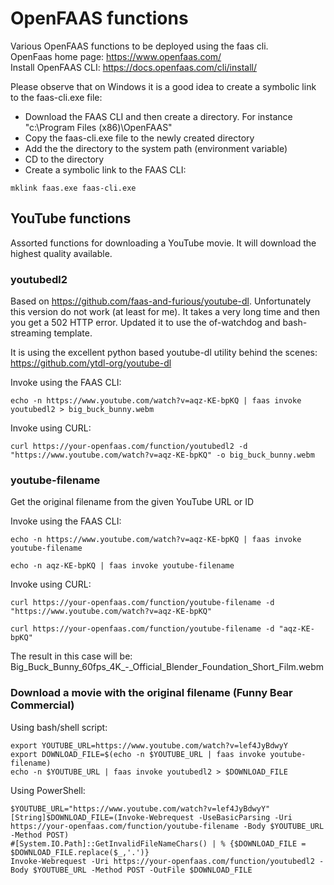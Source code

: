 # OpenFAAS functions
Various OpenFAAS functions to be deployed using the faas cli.  
OpenFaas home page: https://www.openfaas.com/  
Install OpenFAAS CLI: https://docs.openfaas.com/cli/install/  

Please observe that on Windows it is a good idea to create a symbolic link to the faas-cli.exe file:
* Download the FAAS CLI and then create a directory. For instance "c:\Program Files (x86)\OpenFAAS"
* Copy the faas-cli.exe file to the newly created directory
* Add the the directory to the system path (environment variable)
* CD to the directory
* Create a symbolic link to the FAAS CLI:
```
mklink faas.exe faas-cli.exe
```

## YouTube functions
Assorted functions for downloading a YouTube movie. It will download the highest quality available.

### youtubedl2
Based on https://github.com/faas-and-furious/youtube-dl. Unfortunately this version do not work (at least for me). It takes a very long time and then you get a 502 HTTP error. Updated it to use the of-watchdog and bash-streaming template. 

It is using the excellent python based youtube-dl utility behind the scenes:
https://github.com/ytdl-org/youtube-dl

Invoke using the FAAS CLI:
```
echo -n https://www.youtube.com/watch?v=aqz-KE-bpKQ | faas invoke youtubedl2 > big_buck_bunny.webm
```

Invoke using CURL:
```
curl https://your-openfaas.com/function/youtubedl2 -d "https://www.youtube.com/watch?v=aqz-KE-bpKQ" -o big_buck_bunny.webm
```

### youtube-filename
Get the original filename from the given YouTube URL or ID

Invoke using the FAAS CLI:
```
echo -n https://www.youtube.com/watch?v=aqz-KE-bpKQ | faas invoke youtube-filename

echo -n aqz-KE-bpKQ | faas invoke youtube-filename
```

Invoke using CURL:
```
curl https://your-openfaas.com/function/youtube-filename -d "https://www.youtube.com/watch?v=aqz-KE-bpKQ"

curl https://your-openfaas.com/function/youtube-filename -d "aqz-KE-bpKQ"
```

The result in this case will be:  
Big_Buck_Bunny_60fps_4K_-_Official_Blender_Foundation_Short_Film.webm

### Download a movie with the original filename (Funny Bear Commercial)

Using bash/shell script:
```
export YOUTUBE_URL=https://www.youtube.com/watch?v=lef4JyBdwyY
export DOWNLOAD_FILE=$(echo -n $YOUTUBE_URL | faas invoke youtube-filename)
echo -n $YOUTUBE_URL | faas invoke youtubedl2 > $DOWNLOAD_FILE
```
Using PowerShell:
```
$YOUTUBE_URL="https://www.youtube.com/watch?v=lef4JyBdwyY"
[String]$DOWNLOAD_FILE=(Invoke-Webrequest -UseBasicParsing -Uri https://your-openfaas.com/function/youtube-filename -Body $YOUTUBE_URL -Method POST)
#[System.IO.Path]::GetInvalidFileNameChars() | % {$DOWNLOAD_FILE = $DOWNLOAD_FILE.replace($_,'.')}
Invoke-Webrequest -Uri https://your-openfaas.com/function/youtubedl2 -Body $YOUTUBE_URL -Method POST -OutFile $DOWNLOAD_FILE
```
